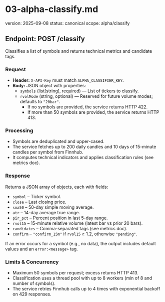 # 03-alpha-classify.md
version: 2025-09-08
status: canonical
scope: alpha/classify

## Endpoint: POST /classify

Classifies a list of symbols and returns technical metrics and candidate tags.

### Request
- **Header:** `X-API-Key` must match `ALPHA_CLASSIFIER_KEY`.
- **Body:** JSON object with properties:
  - `symbols` (list[string], required) — List of tickers to classify.
  - `rvolMode` (string, optional) — Reserved for future volume modes; defaults to `"20bar"`.
    - If no symbols are provided, the service returns HTTP 422.
    - If more than 50 symbols are provided, the service returns HTTP 413.

### Processing
- Symbols are deduplicated and upper-cased.
- The service fetches up to 200 daily candles and 10 days of 15-minute candles per symbol from Finnhub.
- It computes technical indicators and applies classification rules (see metrics doc).

### Response
Returns a JSON array of objects, each with fields:
- `symbol` – Ticker symbol.
- `close` – Last closing price.
- `sma50` – 50-day simple moving average.
- `atr` – 14-day average true range.
- `pir_pct` – Percent position in last 5-day range.
- `rvol15` – 15-minute relative volume (latest bar vs prior 20 bars).
- `candidates` – Comma-separated tags (see metrics doc).
- `confirm` – `"confirm_15m"` if `rvol15` ≥ 1.2, otherwise `"pending"`.

If an error occurs for a symbol (e.g., no data), the output includes default values and an `error:<message>` tag.

### Limits & Concurrency
- Maximum 50 symbols per request; excess returns HTTP 413.
- Classification uses a thread pool with up to 8 workers (min of 8 and number of symbols).
- The service retries Finnhub calls up to 4 times with exponential backoff on 429 responses.
